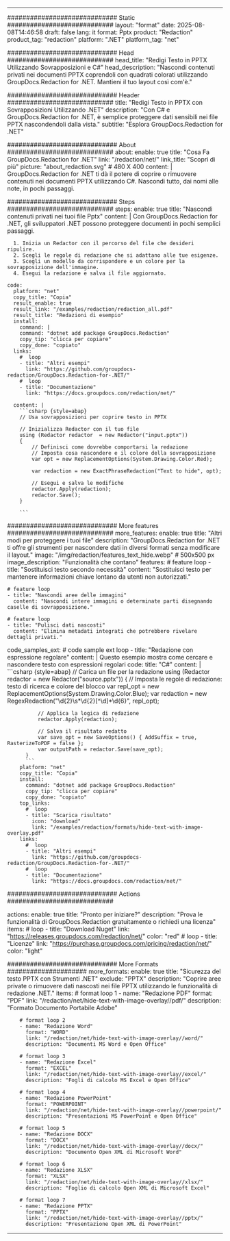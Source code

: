 
---
############################# Static ############################
layout: "format"
date:  2025-08-08T14:46:58
draft: false
lang: it
format: Pptx
product: "Redaction"
product_tag: "redaction"
platform: ".NET"
platform_tag: "net"

############################# Head ############################
head_title: "Redigi Testo in PPTX Utilizzando Sovrapposizioni e C#"
head_description: "Nascondi contenuti privati nei documenti PPTX coprendoli con quadrati colorati utilizzando GroupDocs.Redaction for .NET. Mantieni il tuo layout così com'è."

############################# Header ############################
title: "Redigi Testo in PPTX con Sovrapposizioni Utilizzando .NET" 
description: "Con C# e GroupDocs.Redaction for .NET, è semplice proteggere dati sensibili nei file PPTX nascondendoli dalla vista."
subtitle: "Esplora GroupDocs.Redaction for .NET" 

############################# About ############################
about:
    enable: true
    title: "Cosa Fa GroupDocs.Redaction for .NET"
    link: "/redaction/net/"
    link_title: "Scopri di più"
    picture: "about_redaction.svg" # 480 X 400
    content: |
       GroupDocs.Redaction for .NET ti dà il potere di coprire o rimuovere contenuti nei documenti PPTX utilizzando C#. Nascondi tutto, dai nomi alle note, in pochi passaggi.

############################# Steps ############################
steps:
    enable: true
    title: "Nascondi contenuti privati nei tuoi file Pptx"
    content: |
      Con GroupDocs.Redaction for .NET, gli sviluppatori .NET possono proteggere documenti in pochi semplici passaggi.
      
      1. Inizia un Redactor con il percorso del file che desideri ripulire.
      2. Scegli le regole di redazione che si adattano alle tue esigenze.
      3. Scegli un modello da corrispondere e un colore per la sovrapposizione dell'immagine.
      4. Esegui la redazione e salva il file aggiornato.
   
    code:
      platform: "net"
      copy_title: "Copia"
      result_enable: true
      result_link: "/examples/redaction/redaction_all.pdf"
      result_title: "Redazioni di esempio"
      install:
        command: |
        command: "dotnet add package GroupDocs.Redaction"
        copy_tip: "clicca per copiare"
        copy_done: "copiato"
      links:
        #  loop
        - title: "Altri esempi"
          link: "https://github.com/groupdocs-redaction/GroupDocs.Redaction-for-.NET/"
        #  loop
        - title: "Documentazione"
          link: "https://docs.groupdocs.com/redaction/net/"
          
      content: |
        ```csharp {style=abap}
        // Usa sovrapposizioni per coprire testo in PPTX

        // Inizializza Redactor con il tuo file
        using (Redactor redactor  = new Redactor("input.pptx"))
        {
            // Definisci come dovrebbe comportarsi la redazione
            // Imposta cosa nascondere e il colore della sovrapposizione
            var opt = new ReplacementOptions(System.Drawing.Color.Red);
            
            var redaction = new ExactPhraseRedaction("Text to hide", opt);

            // Esegui e salva le modifiche
            redactor.Apply(redaction);
            redactor.Save();
        }
        
        ```            


############################# More features ############################
more_features:
  enable: true
  title: "Altri modi per proteggere i tuoi file"
  description: "GroupDocs.Redaction for .NET ti offre gli strumenti per nascondere dati in diversi formati senza modificare il layout."
  image: "/img/redaction/features_text_hide.webp" # 500x500 px
  image_description: "Funzionalità che contano"
  features:
    # feature loop
    - title: "Sostituisci testo secondo necessità"
      content: "Sostituisci testo per mantenere informazioni chiave lontano da utenti non autorizzati."

    # feature loop
    - title: "Nascondi aree delle immagini"
      content: "Nascondi intere immagini o determinate parti disegnando caselle di sovrapposizione."

    # feature loop
    - title: "Pulisci dati nascosti"
      content: "Elimina metadati integrati che potrebbero rivelare dettagli privati."
      
  code_samples_ext:
    # code sample ext loop
    - title: "Redazione con espressione regolare"
      content: |
        Questo esempio mostra come cercare e nascondere testo con espressioni regolari
      code:
        title: "C#"
        content: |
          ```csharp {style=abap}
          //  Carica un file per la redazione
          using (Redactor redactor  = new Redactor("source.pptx"))
          {
              // Imposta le regole di redazione: testo di ricerca e colore del blocco
              var repl_opt = new ReplacementOptions(System.Drawing.Color.Blue);
              var redaction = new RegexRedaction("\\d{2}\\s*\\d{2}[^\\d]*\\d{6}", repl_opt);

              // Applica la logica di redazione
              redactor.Apply(redaction);

              // Salva il risultato redatto
              var save_opt = new SaveOptions() { AddSuffix = true, RasterizeToPDF = false };
              var outputPath = redactor.Save(save_opt);
          }
          ```
        platform: "net"
        copy_title: "Copia"
        install:
          command: "dotnet add package GroupDocs.Redaction"
          copy_tip: "clicca per copiare"
          copy_done: "copiato"
        top_links:
          #  loop
          - title: "Scarica risultato"
            icon: "download"
            link: "/examples/redaction/formats/hide-text-with-image-overlay.pdf"
        links:
          #  loop
          - title: "Altri esempi"
            link: "https://github.com/groupdocs-redaction/GroupDocs.Redaction-for-.NET/"
          #  loop
          - title: "Documentazione"
            link: "https://docs.groupdocs.com/redaction/net/"


############################# Actions ############################

actions:
  enable: true
  title: "Pronto per iniziare?"
  description: "Prova le funzionalità di GroupDocs.Redaction gratuitamente o richiedi una licenza"
  items:
    #  loop
    - title: "Download Nuget"
      link: "https://releases.groupdocs.com/redaction/net/"
      color: "red"
        #  loop
    - title: "Licenze"
      link: "https://purchase.groupdocs.com/pricing/redaction/net/"
      color: "light"


############################# More Formats #####################
more_formats:
    enable: true
    title: "Sicurezza del testo PPTX con Strumenti .NET"
    exclude: "PPTX"
    description: "Coprire aree private o rimuovere dati nascosti nei file PPTX utilizzando le funzionalità di redazione .NET."
    items: 
        # format loop 1
        - name: "Redazione PDF"
          format: "PDF"
          link: "/redaction/net/hide-text-with-image-overlay//pdf/"
          description: "Formato Documento Portabile Adobe"

        # format loop 2
        - name: "Redazione Word"
          format: "WORD"
          link: "/redaction/net/hide-text-with-image-overlay//word/"
          description: "Documenti MS Word e Open Office"
          
        # format loop 3
        - name: "Redazione Excel"
          format: "EXCEL"
          link: "/redaction/net/hide-text-with-image-overlay//excel/"
          description: "Fogli di calcolo MS Excel e Open Office"

        # format loop 4
        - name: "Redazione PowerPoint"
          format: "POWERPOINT"
          link: "/redaction/net/hide-text-with-image-overlay//powerpoint/"
          description: "Presentazioni MS PowerPoint e Open Office"

        # format loop 5
        - name: "Redazione DOCX"
          format: "DOCX"
          link: "/redaction/net/hide-text-with-image-overlay//docx/"
          description: "Documento Open XML di Microsoft Word"
          
        # format loop 6
        - name: "Redazione XLSX"
          format: "XLSX"
          link: "/redaction/net/hide-text-with-image-overlay//xlsx/"
          description: "Foglio di calcolo Open XML di Microsoft Excel"
          
        # format loop 7
        - name: "Redazione PPTX"
          format: "PPTX"
          link: "/redaction/net/hide-text-with-image-overlay//pptx/"
          description: "Presentazione Open XML di PowerPoint"


---